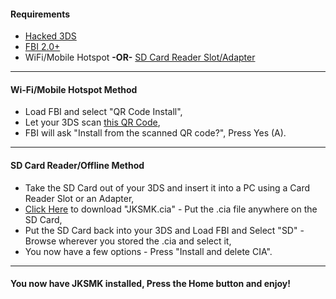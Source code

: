 #### Requirements
- [Hacked 3DS](https://www.reddit.com/r/3dshacks/comments/3ztqqv/all_you_need_to_know_by_popular_demand)
- [FBI 2.0+](https://gbatemp.net/threads/release-fbi-open-source-cia-installer.386433)
- WiFi/Mobile Hotspot **-OR-** [SD Card Reader Slot/Adapter](http://www.ehow.com/how_8404707_check-pc-sd-slot.html)

---

#### Wi-Fi/Mobile Hotspot Method
- Load FBI and select "QR Code Install",
- Let your 3DS scan [this QR Code](http://www.qr-code-generator.com/phpqrcode/getCode.php?cht=qr&chl=http%3A%2F%2Fwww.homebrewhub.xyz%2Flatest%2Fcia%2FShinyMK%2FJKSMK&chs=180x180&choe=UTF-8&chld=L|0),
- FBI will ask "Install from the scanned QR code?", Press Yes (A).

---

#### SD Card Reader/Offline Method
- Take the SD Card out of your 3DS and insert it into a PC using a Card Reader Slot or an Adapter,
- [Click Here](https://github.com/ImReallyShiny/JKSMK/releases/download/1.14/JKSMK.cia) to download "JKSMK.cia" - Put the .cia file anywhere on the SD Card,
- Put the SD Card back into your 3DS and Load FBI and Select "SD" - Browse wherever you stored the .cia and select it,
- You now have a few options - Press "Install and delete CIA".

---

#### You now have JKSMK installed, Press the Home button and enjoy!